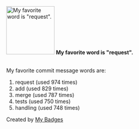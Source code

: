 <img src="https://my-badges.github.io/my-badges/favorite-word.png" alt="My favorite word is &quot;request&quot;." title="My favorite word is &quot;request&quot;." width="128">
<strong>My favorite word is &quot;request&quot;.</strong>
<br><br>

My favorite commit message words are:

1. request (used 974 times)
2. add (used 829 times)
3. merge (used 787 times)
4. tests (used 750 times)
5. handling (used 748 times)


Created by <a href="https://github.com/my-badges/my-badges">My Badges</a>